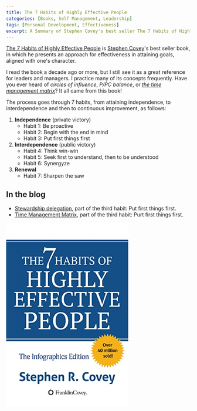 ```yaml
---
title: The 7 Habits of Highly Effective People
categories: [Books, Self Management, Leadership]
tags: [Personal Development, Effectiveness]
excerpt: A Summary of Stephen Covey's best seller The 7 Habits of Highly Effective People, a great reading about leadership and management.
---
```


[The 7 Habits of Highly Effective People](https://www.goodreads.com/book/show/36072.The_7_Habits_of_Highly_Effective_People) is [Stephen Covey](https://en.wikipedia.org/wiki/Stephen_Covey)'s best seller book, in which he presents an approach for effectiveness in attaining goals, aligned with one's character.

I read the book a decade ago or more, but I still see it as a great reference for leaders and managers. I practice many of its concepts frequently. Have you ever heard of *circles of influence*, *P/PC balance*, or *[the time management matrix](/eisenhower-matrix)*? It all came from this book!

The process goes through 7 habits, from attaining independence, to interdependence and then to continuous improvement, as follows:

1. **Independence** (private victory)
   - Habit 1: Be proactive
   - Habit 2: Begin with the end in mind
   - Habit 3: Put first things first
2. **Interdependence** (public victory)
   - Habit 4: Think win-win
   - Habit 5: Seek first to understand, then to be understood
   - Habit 6: Synergyze
3. **Renewal**
   - Habit 7: Sharpen the saw

## In the blog

- [Stewardship delegation](/stewardship-delegation), part of the third habit: Put first things first.
- [Time Management Matrix](/eisenhower-matrix), part of the third habit: Purt first things first.

![The 7 Habits of Highly Effective People book cover](/images/book-cover/the-7-habits-of-highly-effective-people-stephen-covey.jpg)